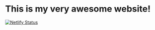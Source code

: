 # This is my very awesome website!

[![Netlify Status](https://api.netlify.com/api/v1/badges/9f99c106-b795-4ebd-aa5a-3fb71f0740a0/deploy-status)](https://app.netlify.com/sites/sill/deploys)
